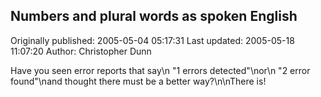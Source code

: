 ## Numbers and plural words as spoken English 
Originally published: 2005-05-04 05:17:31 
Last updated: 2005-05-18 11:07:20 
Author: Christopher Dunn 
 
Have you seen error reports that say\n  "1 errors detected"\nor\n  "2 error found"\nand thought there must be a better way?\n\nThere is!